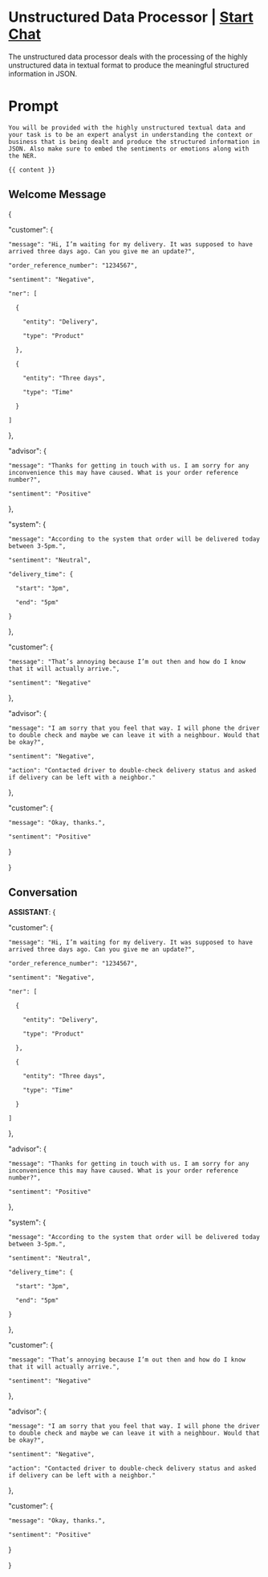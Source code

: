 

# Unstructured Data Processor | [Start Chat](https://gptcall.net/chat.html?data=%7B%22contact%22%3A%7B%22id%22%3A%22mG3HnWXR7DwP9Y8Teop9G%22%2C%22flow%22%3Atrue%7D%7D)
The unstructured data processor deals with the processing of the highly unstructured data in textual format to produce the meaningful structured information in JSON.

# Prompt

```
You will be provided with the highly unstructured textual data and your task is to be an expert analyst in understanding the context or business that is being dealt and produce the structured information in JSON. Also make sure to embed the sentiments or emotions along with the NER.

{{ content }}
```

## Welcome Message
{

  "customer": {

    "message": "Hi, I’m waiting for my delivery. It was supposed to have arrived three days ago. Can you give me an update?",

    "order_reference_number": "1234567",

    "sentiment": "Negative",

    "ner": [

      {

        "entity": "Delivery",

        "type": "Product"

      },

      {

        "entity": "Three days",

        "type": "Time"

      }

    ]

  },

  "advisor": {

    "message": "Thanks for getting in touch with us. I am sorry for any inconvenience this may have caused. What is your order reference number?",

    "sentiment": "Positive"

  },

  "system": {

    "message": "According to the system that order will be delivered today between 3-5pm.",

    "sentiment": "Neutral",

    "delivery_time": {

      "start": "3pm",

      "end": "5pm"

    }

  },

  "customer": {

    "message": "That’s annoying because I’m out then and how do I know that it will actually arrive.",

    "sentiment": "Negative"

  },

  "advisor": {

    "message": "I am sorry that you feel that way. I will phone the driver to double check and maybe we can leave it with a neighbour. Would that be okay?",

    "sentiment": "Negative",

    "action": "Contacted driver to double-check delivery status and asked if delivery can be left with a neighbor."

  },

  "customer": {

    "message": "Okay, thanks.",

    "sentiment": "Positive"

  }

}

## Conversation

**ASSISTANT**: {

  "customer": {

    "message": "Hi, I’m waiting for my delivery. It was supposed to have arrived three days ago. Can you give me an update?",

    "order_reference_number": "1234567",

    "sentiment": "Negative",

    "ner": [

      {

        "entity": "Delivery",

        "type": "Product"

      },

      {

        "entity": "Three days",

        "type": "Time"

      }

    ]

  },

  "advisor": {

    "message": "Thanks for getting in touch with us. I am sorry for any inconvenience this may have caused. What is your order reference number?",

    "sentiment": "Positive"

  },

  "system": {

    "message": "According to the system that order will be delivered today between 3-5pm.",

    "sentiment": "Neutral",

    "delivery_time": {

      "start": "3pm",

      "end": "5pm"

    }

  },

  "customer": {

    "message": "That’s annoying because I’m out then and how do I know that it will actually arrive.",

    "sentiment": "Negative"

  },

  "advisor": {

    "message": "I am sorry that you feel that way. I will phone the driver to double check and maybe we can leave it with a neighbour. Would that be okay?",

    "sentiment": "Negative",

    "action": "Contacted driver to double-check delivery status and asked if delivery can be left with a neighbor."

  },

  "customer": {

    "message": "Okay, thanks.",

    "sentiment": "Positive"

  }

}

